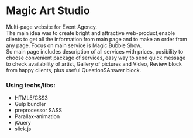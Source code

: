 # Magic Art Studio
Multi-page website for Event Agency.<br>
The main idea was to create bright and attractive web-product,enable clients to get all the information from main page and to make an order from any page. Focus on main service is Magic Bubble Show.<br>
So main page includes description of all services with prices, posibility to choose convenient package of services,
easy way to send quick message to check availability of artist, Gallery of pictures and Video, Review block from happy clients, plus useful Question$Answer block.

### Using techs/libs: 
- HTML5/CSS3
- Gulp bundler
- preprocessor SASS 
- Parallax-animation 
- jQuery
- slick.js
